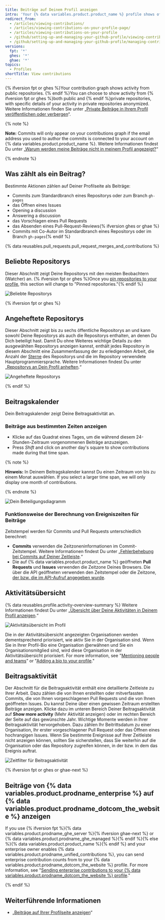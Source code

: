 ```yaml
---
title: Beiträge auf Deinem Profil anzeigen
intro: 'Your {% data variables.product.product_name %} profile shows off {% ifversion fpt or ghes %}your pinned repositories as well as{% endif %} a graph of your repository contributions over the past year.'
redirect_from:
  - /articles/viewing-contributions/
  - /articles/viewing-contributions-on-your-profile-page/
  - /articles/viewing-contributions-on-your-profile
  - /github/setting-up-and-managing-your-github-profile/viewing-contributions-on-your-profile
  - /github/setting-up-and-managing-your-github-profile/managing-contribution-graphs-on-your-profile/viewing-contributions-on-your-profile
versions:
  fpt: '*'
  ghes: '*'
  ghae: '*'
topics:
  - Profiles
shortTitle: View contributions
---
```


{% ifversion fpt or ghes %}Your contribution graph shows activity from public repositories. {% endif %}You can choose to show activity from {% ifversion fpt or ghes %}both public and {% endif %}private repositories, with specific details of your activity in private repositories anonymized. Weitere Informationen finden Sie unter „[Private Beiträge in Ihrem Profil veröffentlichen oder verbergen](/articles/publicizing-or-hiding-your-private-contributions-on-your-profile)“.

{% note %}

**Note:** Commits will only appear on your contributions graph if the email address you used to author the commits is connected to your account on {% data variables.product.product_name %}. Weitere Informationen findest Du unter „[Warum werden meine Beiträge nicht in meinem Profil angezeigt?](/articles/why-are-my-contributions-not-showing-up-on-my-profile#your-local-git-commit-email-isnt-connected-to-your-account)“

{% endnote %}

## Was zählt als ein Beitrag?

Bestimmte Aktionen zählen auf Deiner Profilseite als Beiträge:

- Commits zum Standardbranch eines Repositorys oder zum Branch `gh-pages`
- das Öffnen eines Issues
- Opening a discussion
- Answering a discussion
- das Vorschlagen eines Pull Requests
- das Absenden eines Pull-Request-Reviews{% ifversion ghes or ghae %}
- Commits mit Co-Autor im Standardbranch eines Repositorys oder im Branch `gh-pages`{% endif %}

{% data reusables.pull_requests.pull_request_merges_and_contributions %}

## Beliebte Repositorys

Dieser Abschnitt zeigt Deine Repositorys mit den meisten Beobachtern (Watcher) an. {% ifversion fpt or ghes %}Once you [pin repositories to your profile](/articles/pinning-repositories-to-your-profile), this section will change to "Pinned repositories."{% endif %}

![Beliebte Repositorys](/assets/images/help/profile/profile_popular_repositories.png)

{% ifversion fpt or ghes %}

## Angeheftete Repositorys

Dieser Abschnitt zeigt bis zu sechs öffentliche Repositorys an und kann sowohl Deine Repositorys als auch die Repositorys enthalten, an denen Du Dich beteiligt hast. Damit Du ohne Weiteres wichtige Details zu den ausgewählten Repositorys anzeigen kannst, enthält jedes Repository in diesem Abschnitt eine Zusammenfassung der zu erledigenden Arbeit, die Anzahl der [Sterne](/articles/saving-repositories-with-stars/) des Repositorys und die im Repository verwendete Hauptprogrammiersprache. Weitere Informationen findest Du unter „[Repositorys an Dein Profil anheften](/articles/pinning-repositories-to-your-profile).“

![Angeheftete Repositorys](/assets/images/help/profile/profile_pinned_repositories.png)

{% endif %}

## Beitragskalender

Dein Beitragskalender zeigt Deine Beitragsaktivität an.

### Beiträge aus bestimmten Zeiten anzeigen

- Klicke auf das Quadrat eines Tages, um die während diesem 24-Stunden-Zeitraum vorgenommenen Beiträge anzuzeigen.
- Press *Shift* and click on another day's square to show contributions made during that time span.

{% note %}

**Hinweis:** In Deinem Beitragskalender kannst Du einen Zeitraum von bis zu einem Monat auswählen. If you select a larger time span, we will only display one month of contributions.

{% endnote %}

![Dein Beteiligungsdiagramm](/assets/images/help/profile/contributions_graph.png)

### Funktionsweise der Berechnung von Ereigniszeiten für Beiträge

Zeitstempel werden für Commits und Pull Requests unterschiedlich berechnet:
- **Commits** verwenden die Zeitzoneninformationen im Commit-Zeitstempel. Weitere Informationen findest Du unter „[Fehlerbehebung bei Commits auf Deiner Zeitleiste](/articles/troubleshooting-commits-on-your-timeline).“
- Die auf {% data variables.product.product_name %} geöffneten **Pull Requests** und **Issues** verwenden die Zeitzone Deines Browsers. Die über die API geöffneten verwenden den Zeitstempel oder die Zeitzone, [der bzw. die im API-Aufruf angegeben wurde](https://developer.github.com/changes/2014-03-04-timezone-handling-changes).

## Aktivitätsübersicht

{% data reusables.profile.activity-overview-summary %} Weitere Informationen findest Du unter „[Übersicht über Deine Aktivitäten in Deinem Profil anzeigen](/articles/showing-an-overview-of-your-activity-on-your-profile).“

![Aktivitätsübersicht im Profil](/assets/images/help/profile/activity-overview-section.png)

Die in der Aktivitätsübersicht angezeigten Organisationen werden dementsprechend priorisiert, wie aktiv Sie in der Organisation sind. Wenn Sie in Ihrer Profil-Bio eine Organisation @erwähnen und Sie ein Organisationsmitglied sind, wird diese Organisation in der Aktivitätsübersicht priorisiert. For more information, see "[Mentioning people and teams](/articles/basic-writing-and-formatting-syntax/#mentioning-people-and-teams)” or "[Adding a bio to your profile](/articles/adding-a-bio-to-your-profile/)."

## Beitragsaktivität

Der Abschnitt für die Beitragsaktivität enthält eine detaillierte Zeitleiste zu Ihrer Arbeit. Dazu zählen die von Ihnen erstellten oder mitverfassten Commits, die von Ihnen vorgeschlagenen Pull Requests und die von Ihnen geöffneten Issues. Du kannst Deine über einen gewissen Zeitraum erstellten Beiträge anzeigen. Klicke dazu im unteren Bereich Deiner Beitragsaktivität auf **Show more activity** (Mehr Aktivität anzeigen) oder im rechten Bereich der Seite auf das gewünschte Jahr. Wichtige Momente werden in Ihrer Beitragsaktivität hervorgehoben. Dazu zählen Ihr Beitrittsdatum zu einer Organisation, Ihr erster vorgeschlagener Pull Request oder das Öffnen eines hochrangigen Issues. Wenn Sie bestimmte Ereignisse auf Ihrer Zeitleiste nicht anzeigen können, sollten Sie sicherstellen, dass Sie weiterhin auf die Organisation oder das Repository zugreifen können, in der bzw. in dem das Ereignis auftrat.

![Zeitfilter für Beitragsaktivität](/assets/images/help/profile/contributions_activity_time_filter.png)

{% ifversion fpt or ghes or ghae-next %}

## Beiträge von {% data variables.product.prodname_enterprise %} auf {% data variables.product.prodname_dotcom_the_website %} anzeigen

If you use {% ifversion fpt %}{% data variables.product.prodname_ghe_server %}{% ifversion ghae-next %} or {% data variables.product.prodname_ghe_managed %}{% endif %}{% else %}{% data variables.product.product_name %}{% endif %} and your enterprise owner enables {% data variables.product.prodname_unified_contributions %}, you can send enterprise contribution counts from to your {% data variables.product.prodname_dotcom_the_website %} profile. For more information, see "[Sending enterprise contributions to your {% data variables.product.prodname_dotcom_the_website %} profile](/account-and-profile/setting-up-and-managing-your-github-profile/managing-contribution-graphs-on-your-profile/sending-enterprise-contributions-to-your-githubcom-profile)."

{% endif %}

## Weiterführende Informationen

- „[Beiträge auf Ihrer Profilseite anzeigen](/articles/viewing-contributions-on-your-profile-page)“
